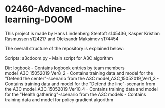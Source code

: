 # 02460-Advanced-machine-learning-DOOM

This project is made by Hans Lindenberg Stentoft s145436, Kasper Kristian Rasmussen s124217 and Oleksandr Maksimov s174454

The overall structure of the repository is explained below:

Scripts:
a3cdoom.py - Main script for A3C algorithm

Dir:
logbook - Contains logbook entries by team members
model_A3C_15052019_Ver8_2 - Contains training data and model for the "Defend the center"-scenario from the A3C
model_A3C_15052019_Ver1_3 - Contains training data and model for the "Defend the line"-scenario from the A3C
model_A3C_15052019_Ver10_4 - Contains training data and model for the "Health gathering"-scenario from the A3C
models - Contains training data and model for policy gradient algorithm
